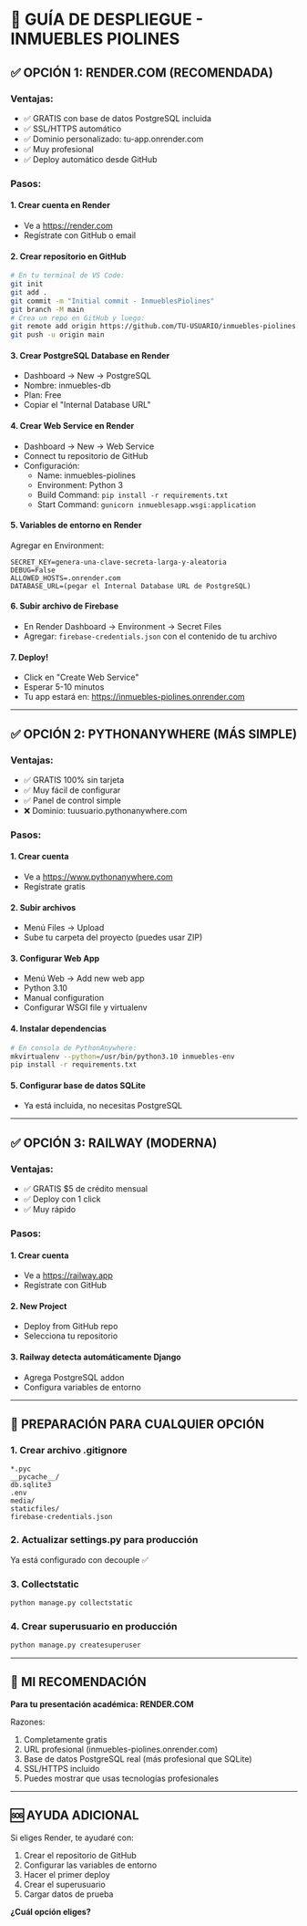 # 🚀 GUÍA DE DESPLIEGUE - INMUEBLES PIOLINES

## ✅ OPCIÓN 1: RENDER.COM (RECOMENDADA)

### Ventajas:
- ✅ GRATIS con base de datos PostgreSQL incluida
- ✅ SSL/HTTPS automático
- ✅ Dominio personalizado: tu-app.onrender.com
- ✅ Muy profesional
- ✅ Deploy automático desde GitHub

### Pasos:

#### 1. Crear cuenta en Render
- Ve a https://render.com
- Regístrate con GitHub o email

#### 2. Crear repositorio en GitHub
```bash
# En tu terminal de VS Code:
git init
git add .
git commit -m "Initial commit - InmueblesPiolines"
git branch -M main
# Crea un repo en GitHub y luego:
git remote add origin https://github.com/TU-USUARIO/inmuebles-piolines.git
git push -u origin main
```

#### 3. Crear PostgreSQL Database en Render
- Dashboard → New → PostgreSQL
- Nombre: inmuebles-db
- Plan: Free
- Copiar el "Internal Database URL"

#### 4. Crear Web Service en Render
- Dashboard → New → Web Service
- Connect tu repositorio de GitHub
- Configuración:
  - Name: inmuebles-piolines
  - Environment: Python 3
  - Build Command: `pip install -r requirements.txt`
  - Start Command: `gunicorn inmueblesapp.wsgi:application`

#### 5. Variables de entorno en Render
Agregar en Environment:
```
SECRET_KEY=genera-una-clave-secreta-larga-y-aleatoria
DEBUG=False
ALLOWED_HOSTS=.onrender.com
DATABASE_URL=(pegar el Internal Database URL de PostgreSQL)
```

#### 6. Subir archivo de Firebase
- En Render Dashboard → Environment → Secret Files
- Agregar: `firebase-credentials.json` con el contenido de tu archivo

#### 7. Deploy!
- Click en "Create Web Service"
- Esperar 5-10 minutos
- Tu app estará en: https://inmuebles-piolines.onrender.com

---

## ✅ OPCIÓN 2: PYTHONANYWHERE (MÁS SIMPLE)

### Ventajas:
- ✅ GRATIS 100% sin tarjeta
- ✅ Muy fácil de configurar
- ✅ Panel de control simple
- ❌ Dominio: tuusuario.pythonanywhere.com

### Pasos:

#### 1. Crear cuenta
- Ve a https://www.pythonanywhere.com
- Regístrate gratis

#### 2. Subir archivos
- Menú Files → Upload
- Sube tu carpeta del proyecto (puedes usar ZIP)

#### 3. Configurar Web App
- Menú Web → Add new web app
- Python 3.10
- Manual configuration
- Configurar WSGI file y virtualenv

#### 4. Instalar dependencias
```bash
# En consola de PythonAnywhere:
mkvirtualenv --python=/usr/bin/python3.10 inmuebles-env
pip install -r requirements.txt
```

#### 5. Configurar base de datos SQLite
- Ya está incluida, no necesitas PostgreSQL

---

## ✅ OPCIÓN 3: RAILWAY (MODERNA)

### Ventajas:
- ✅ GRATIS $5 de crédito mensual
- ✅ Deploy con 1 click
- ✅ Muy rápido

### Pasos:

#### 1. Crear cuenta
- Ve a https://railway.app
- Regístrate con GitHub

#### 2. New Project
- Deploy from GitHub repo
- Selecciona tu repositorio

#### 3. Railway detecta automáticamente Django
- Agrega PostgreSQL addon
- Configura variables de entorno

---

## 📝 PREPARACIÓN PARA CUALQUIER OPCIÓN

### 1. Crear archivo .gitignore
```
*.pyc
__pycache__/
db.sqlite3
.env
media/
staticfiles/
firebase-credentials.json
```

### 2. Actualizar settings.py para producción
Ya está configurado con decouple ✅

### 3. Collectstatic
```bash
python manage.py collectstatic
```

### 4. Crear superusuario en producción
```bash
python manage.py createsuperuser
```

---

## 🎯 MI RECOMENDACIÓN

**Para tu presentación académica: RENDER.COM**

Razones:
1. Completamente gratis
2. URL profesional (inmuebles-piolines.onrender.com)
3. Base de datos PostgreSQL real (más profesional que SQLite)
4. SSL/HTTPS incluido
5. Puedes mostrar que usas tecnologías profesionales

---

## 🆘 AYUDA ADICIONAL

Si eliges Render, te ayudaré con:
1. Crear el repositorio de GitHub
2. Configurar las variables de entorno
3. Hacer el primer deploy
4. Crear el superusuario
5. Cargar datos de prueba

**¿Cuál opción eliges?**
